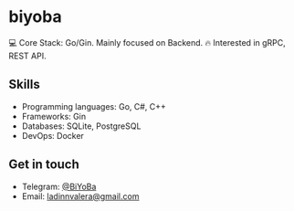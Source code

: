 **biyoba**
================

💻 Core Stack: Go/Gin. Mainly focused on Backend.
🔥 Interested in gRPC, REST API.

Skills
------

* Programming languages: Go, C#, C++
* Frameworks: Gin
* Databases: SQLite, PostgreSQL
* DevOps: Docker

Get in touch
------------

* Telegram: [@BiYoBa](https://t.me/BiYoBa)
* Email: [ladinnvalera@gmail.com](click)
